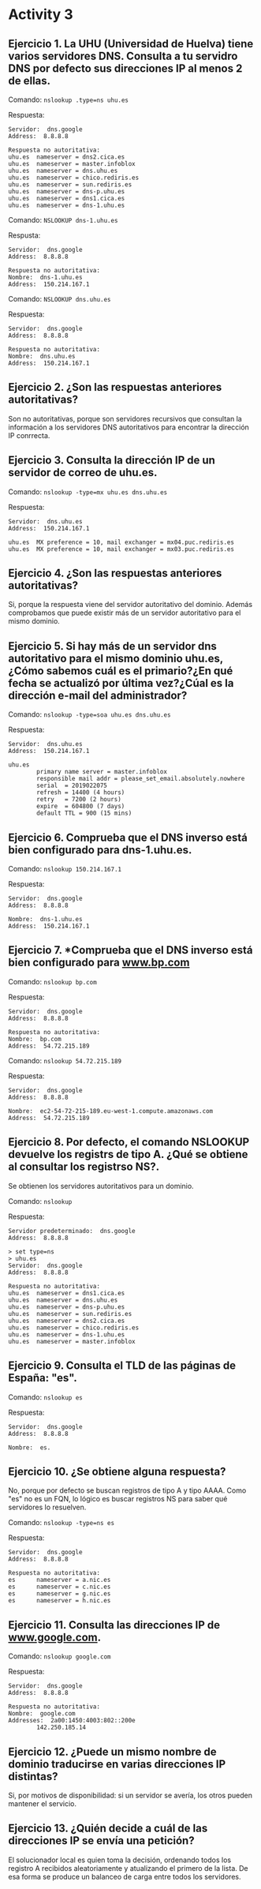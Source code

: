 # Activity 3

## Ejercicio 1. La UHU (Universidad de Huelva) tiene varios servidores DNS. Consulta a tu servidro DNS por defecto sus direcciones IP al menos 2 de ellas.

Comando: `nslookup .type=ns uhu.es`

Respuesta: 
```
Servidor:  dns.google
Address:  8.8.8.8

Respuesta no autoritativa:
uhu.es  nameserver = dns2.cica.es
uhu.es  nameserver = master.infoblox
uhu.es  nameserver = dns.uhu.es
uhu.es  nameserver = chico.rediris.es
uhu.es  nameserver = sun.rediris.es
uhu.es  nameserver = dns-p.uhu.es
uhu.es  nameserver = dns1.cica.es
uhu.es  nameserver = dns-1.uhu.es
```

Comando: `NSLOOKUP dns-1.uhu.es`

Respusta:
```
Servidor:  dns.google
Address:  8.8.8.8

Respuesta no autoritativa:
Nombre:  dns-1.uhu.es
Address:  150.214.167.1
```

Comando: `NSLOOKUP dns.uhu.es`

Respuesta:
```
Servidor:  dns.google
Address:  8.8.8.8

Respuesta no autoritativa:
Nombre:  dns.uhu.es
Address:  150.214.167.1
```

## Ejercicio 2. ¿Son las respuestas anteriores autoritativas?

Son no autoritativas, porque son servidores recursivos que consultan la información a los servidores DNS autoritativos para encontrar la dirección IP conrrecta.

## Ejercicio 3. Consulta la dirección IP de un servidor de correo de uhu.es.

Comando: `nslookup -type=mx uhu.es dns.uhu.es`

Respuesta:
```
Servidor:  dns.uhu.es
Address:  150.214.167.1

uhu.es  MX preference = 10, mail exchanger = mx04.puc.rediris.es
uhu.es  MX preference = 10, mail exchanger = mx03.puc.rediris.es
```

## Ejercicio 4. ¿Son las respuestas anteriores autoritativas?

Si, porque la respuesta viene del servidor autoritativo del dominio. Además comprobamos que puede existir más de un servidor autoritativo para el mismo dominio.

## Ejercicio 5. Si hay más de un servidor dns autoritativo para el mismo dominio uhu.es, ¿Cómo sabemos cuál es el primario?¿En qué fecha se actualizó por última vez?¿Cúal es la dirección e-mail del administrador?

Comando: `nslookup -type=soa uhu.es dns.uhu.es`

Respuesta:
```
Servidor:  dns.uhu.es
Address:  150.214.167.1

uhu.es
        primary name server = master.infoblox
        responsible mail addr = please_set_email.absolutely.nowhere
        serial  = 2019022075
        refresh = 14400 (4 hours)
        retry   = 7200 (2 hours)
        expire  = 604800 (7 days)
        default TTL = 900 (15 mins)
```

## Ejercicio 6. Comprueba que el DNS inverso está bien configurado para dns-1.uhu.es.

Comando: `nslookup 150.214.167.1`

Respuesta:
```
Servidor:  dns.google
Address:  8.8.8.8

Nombre:  dns-1.uhu.es
Address:  150.214.167.1
```

## Ejercicio 7. *Comprueba que el DNS inverso está bien configurado para www.bp.com

Comando: `nslookup bp.com`

Respuesta:
```
Servidor:  dns.google
Address:  8.8.8.8

Respuesta no autoritativa:
Nombre:  bp.com
Address:  54.72.215.189
```

Comando: `nslookup 54.72.215.189`

Respuesta:
```
Servidor:  dns.google
Address:  8.8.8.8

Nombre:  ec2-54-72-215-189.eu-west-1.compute.amazonaws.com
Address:  54.72.215.189
```

## Ejercicio 8. Por defecto, el comando NSLOOKUP devuelve los registrs de tipo A. ¿Qué se obtiene al consultar los registrso NS?.

Se obtienen los servidores autoritativos para un dominio.

Comando: `nslookup`

Respuesta:
```
Servidor predeterminado:  dns.google
Address:  8.8.8.8

> set type=ns
> uhu.es
Servidor:  dns.google
Address:  8.8.8.8

Respuesta no autoritativa:
uhu.es  nameserver = dns1.cica.es
uhu.es  nameserver = dns.uhu.es
uhu.es  nameserver = dns-p.uhu.es
uhu.es  nameserver = sun.rediris.es
uhu.es  nameserver = dns2.cica.es
uhu.es  nameserver = chico.rediris.es
uhu.es  nameserver = dns-1.uhu.es
uhu.es  nameserver = master.infoblox
```

## Ejercicio 9. Consulta el TLD de las páginas de España: "es".

Comando: `nslookup es`

Respuesta:
```
Servidor:  dns.google
Address:  8.8.8.8

Nombre:  es.
```

## Ejercicio 10. ¿Se obtiene alguna respuesta?

No, porque por defecto se buscan registros de tipo A y tipo AAAA. Como "es" no es un FQN, lo lógico es buscar registros NS para saber qué servidores lo resuelven.

Comando: `nslookup -type=ns es`

Respuesta:
```
Servidor:  dns.google
Address:  8.8.8.8

Respuesta no autoritativa:
es  	nameserver = a.nic.es
es  	nameserver = c.nic.es
es  	nameserver = g.nic.es
es  	nameserver = h.nic.es
```

## Ejercicio 11. Consulta las direcciones IP de www.google.com.

Comando: `nslookup google.com`

Respuesta:
```
Servidor:  dns.google
Address:  8.8.8.8

Respuesta no autoritativa:
Nombre:  google.com
Addresses:  2a00:1450:4003:802::200e
      	142.250.185.14
```

## Ejercicio 12. ¿Puede un mismo nombre de dominio traducirse en varias direcciones IP distintas?

Si, por motivos de disponibilidad: si un servidor se avería, los otros pueden mantener el servicio.

## Ejercicio 13. ¿Quién decide a cuál de las direcciones IP se envía una petición?

El solucionador local es quien toma la decisión, ordenando todos los registro A recibidos aleatoriamente y atualizando el primero de la lista. De esa forma se produce un balanceo de carga entre todos los servidores.
